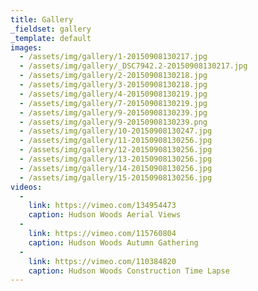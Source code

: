 ```yaml
---
title: Gallery
_fieldset: gallery
_template: default
images:
  - /assets/img/gallery/1-20150908130217.jpg
  - /assets/img/gallery/_DSC7942.2-20150908130217.jpg
  - /assets/img/gallery/2-20150908130218.jpg
  - /assets/img/gallery/3-20150908130218.jpg
  - /assets/img/gallery/4-20150908130219.jpg
  - /assets/img/gallery/7-20150908130219.jpg
  - /assets/img/gallery/9-20150908130239.jpg
  - /assets/img/gallery/9-20150908130239.png
  - /assets/img/gallery/10-20150908130247.jpg
  - /assets/img/gallery/11-20150908130256.jpg
  - /assets/img/gallery/12-20150908130256.jpg
  - /assets/img/gallery/13-20150908130256.jpg
  - /assets/img/gallery/14-20150908130256.jpg
  - /assets/img/gallery/15-20150908130256.jpg
videos:
  - 
    link: https://vimeo.com/134954473
    caption: Hudson Woods Aerial Views
  - 
    link: https://vimeo.com/115760804
    caption: Hudson Woods Autumn Gathering
  - 
    link: https://vimeo.com/110384820
    caption: Hudson Woods Construction Time Lapse
---
```

 
